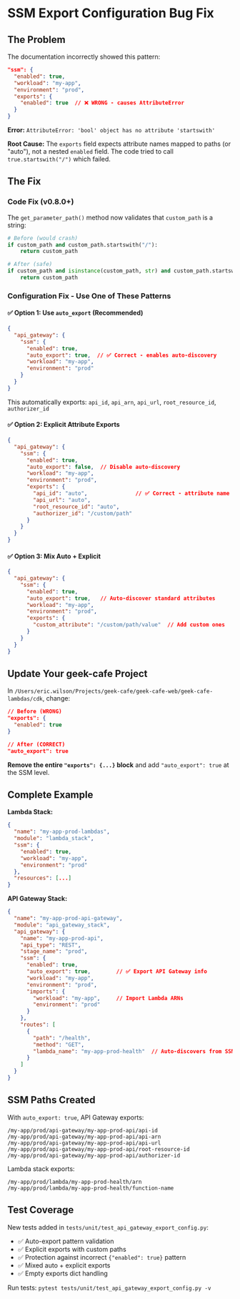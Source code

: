 # SSM Export Configuration Bug Fix

## The Problem

The documentation incorrectly showed this pattern:

```json
"ssm": {
  "enabled": true,
  "workload": "my-app",
  "environment": "prod",
  "exports": {
    "enabled": true  // ❌ WRONG - causes AttributeError
  }
}
```

**Error:** `AttributeError: 'bool' object has no attribute 'startswith'`

**Root Cause:** The `exports` field expects attribute names mapped to paths (or "auto"), not a nested `enabled` field. The code tried to call `true.startswith("/")` which failed.

## The Fix

### Code Fix (v0.8.0+)

The `get_parameter_path()` method now validates that `custom_path` is a string:

```python
# Before (would crash)
if custom_path and custom_path.startswith("/"):
    return custom_path

# After (safe)
if custom_path and isinstance(custom_path, str) and custom_path.startswith("/"):
    return custom_path
```

### Configuration Fix - Use One of These Patterns

#### ✅ Option 1: Use `auto_export` (Recommended)

```json
{
  "api_gateway": {
    "ssm": {
      "enabled": true,
      "auto_export": true,  // ✅ Correct - enables auto-discovery
      "workload": "my-app",
      "environment": "prod"
    }
  }
}
```

This automatically exports: `api_id`, `api_arn`, `api_url`, `root_resource_id`, `authorizer_id`

#### ✅ Option 2: Explicit Attribute Exports

```json
{
  "api_gateway": {
    "ssm": {
      "enabled": true,
      "auto_export": false,  // Disable auto-discovery
      "workload": "my-app",
      "environment": "prod",
      "exports": {
        "api_id": "auto",               // ✅ Correct - attribute name
        "api_url": "auto",
        "root_resource_id": "auto",
        "authorizer_id": "/custom/path"
      }
    }
  }
}
```

#### ✅ Option 3: Mix Auto + Explicit

```json
{
  "api_gateway": {
    "ssm": {
      "enabled": true,
      "auto_export": true,   // Auto-discover standard attributes
      "workload": "my-app",
      "environment": "prod",
      "exports": {
        "custom_attribute": "/custom/path/value"  // Add custom ones
      }
    }
  }
}
```

## Update Your geek-cafe Project

In `/Users/eric.wilson/Projects/geek-cafe/geek-cafe-web/geek-cafe-lambdas/cdk`, change:

```json
// Before (WRONG)
"exports": {
  "enabled": true
}

// After (CORRECT)
"auto_export": true
```

**Remove the entire `"exports": {...}` block** and add `"auto_export": true` at the SSM level.

## Complete Example

**Lambda Stack:**
```json
{
  "name": "my-app-prod-lambdas",
  "module": "lambda_stack",
  "ssm": {
    "enabled": true,
    "workload": "my-app",
    "environment": "prod"
  },
  "resources": [...]
}
```

**API Gateway Stack:**
```json
{
  "name": "my-app-prod-api-gateway",
  "module": "api_gateway_stack",
  "api_gateway": {
    "name": "my-app-prod-api",
    "api_type": "REST",
    "stage_name": "prod",
    "ssm": {
      "enabled": true,
      "auto_export": true,        // ✅ Export API Gateway info
      "workload": "my-app",
      "environment": "prod",
      "imports": {
        "workload": "my-app",     // Import Lambda ARNs
        "environment": "prod"
      }
    },
    "routes": [
      {
        "path": "/health",
        "method": "GET",
        "lambda_name": "my-app-prod-health"  // Auto-discovers from SSM
      }
    ]
  }
}
```

## SSM Paths Created

With `auto_export: true`, API Gateway exports:

```
/my-app/prod/api-gateway/my-app-prod-api/api-id
/my-app/prod/api-gateway/my-app-prod-api/api-arn
/my-app/prod/api-gateway/my-app-prod-api/api-url
/my-app/prod/api-gateway/my-app-prod-api/root-resource-id
/my-app/prod/api-gateway/my-app-prod-api/authorizer-id
```

Lambda stack exports:

```
/my-app/prod/lambda/my-app-prod-health/arn
/my-app/prod/lambda/my-app-prod-health/function-name
```

## Test Coverage

New tests added in `tests/unit/test_api_gateway_export_config.py`:

- ✅ Auto-export pattern validation
- ✅ Explicit exports with custom paths
- ✅ Protection against incorrect `{"enabled": true}` pattern
- ✅ Mixed auto + explicit exports
- ✅ Empty exports dict handling

Run tests: `pytest tests/unit/test_api_gateway_export_config.py -v`
